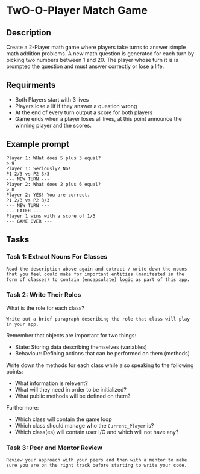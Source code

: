 # TwO-O-Player Match Game

## Description

  Create a 2-Player math game where players take turns to answer simple math addition problems. A new math question is generated for each turn by picking two numbers between 1 and 20. The player whose turn it is is prompted the question and must answer correctly or lose a life.

## Requirments

- Both Players start with 3 lives
- Players lose a lif if they answer a question wrong
- At the end of every turn output a score for both players
- Game ends when a player loses all lives, at this point announce the winning player and the scores.

## Example prompt

    Player 1: WHat does 5 plus 3 equal?
    > 9
    Player 1: Seriously? No!
    P1 2/3 vs P2 3/3
    --- NEW TURN ---
    Player 2: What does 2 plus 6 equal?
    > 8
    Player 2: YES! You are correct.
    P1 2/3 vs P2 3/3
    --- NEW TURN ---
    --- LATER ---
    Player 1 wins with a score of 1/3
    --- GAME OVER ---

## Tasks

### Task 1: Extract Nouns For Classes

    Read the description above again and extract / write down the nouns that you feel could make for important entities (manifested in the form of classes) to contain (encapsulate) logic as part of this app.

### Task 2: Write Their Roles

  What is the role for each class?

    Write out a brief paragraph describing the role that class will play in your app.

  Remember that objects are important for two things:

  - State: Storing data describing themselves (variables)
  - Behaviour: Defining actions that can be performed on them (methods)

  Write down the methods for each class while also speaking to the following  points:

  - What information is relevent?
  - What will they need in order to be initialized?
  - What public methods will be defined on them?

  Furthermore:

  - Which class will contain the game loop
  - Which class should manage who the ``` Current_Player ``` is?
  - Which class(es) will contain user I/O and which will not have any?

### Task 3: Peer and Mentor Review

    Review your approach with your peers and then with a mentor to make sure you are on the right track before starting to write your code.

